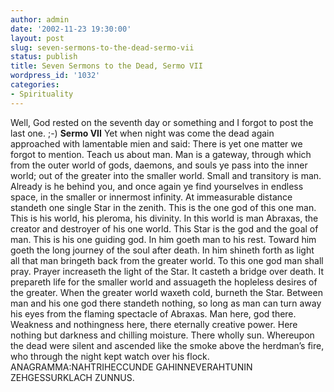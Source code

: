 ```yaml
---
author: admin
date: '2002-11-23 19:30:00'
layout: post
slug: seven-sermons-to-the-dead-sermo-vii
status: publish
title: Seven Sermons to the Dead, Sermo VII
wordpress_id: '1032'
categories:
- Spirituality
---
```


Well, God rested on the seventh day or something and I forgot to post
the last one. ;-) **Sermo VII** Yet when night was come the dead again
approached with lamentable mien and said: There is yet one matter we
forgot to mention. Teach us about man. Man is a gateway, through which
from the outer world of gods, daemons, and souls ye pass into the inner
world; out of the greater into the smaller world. Small and transitory
is man. Already is he behind you, and once again ye find yourselves in
endless space, in the smaller or innermost infinity. At immeasurable
distance standeth one single Star in the zenith. This is the one god of
this one man. This is his world, his pleroma, his divinity. In this
world is man Abraxas, the creator and destroyer of his one world. This
Star is the god and the goal of man. This is his one guiding god. In him
goeth man to his rest. Toward him goeth the long journey of the soul
after death. In him shineth forth as light all that man bringeth back
from the greater world. To this one god man shall pray. Prayer
increaseth the light of the Star. It casteth a bridge over death. It
prepareth life for the smaller world and assuageth the hopleless desires
of the greater. When the greater world waxeth cold, burneth the Star.
Between man and his one god there standeth nothing, so long as man can
turn away his eyes from the flaming spectacle of Abraxas. Man here, god
there. Weakness and nothingness here, there eternally creative power.
Here nothing but darkness and chilling moisture. There wholly sun.
Whereupon the dead were silent and ascended like the smoke above the
herdman’s fire, who through the night kept watch over his flock.
ANAGRAMMA:NAHTRIHECCUNDE GAHINNEVERAHTUNIN ZEHGESSURKLACH ZUNNUS.
